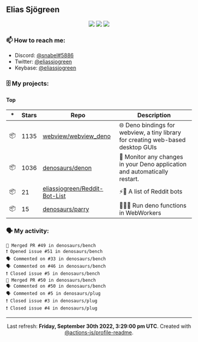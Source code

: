 ## Elias Sjögreen

<p align="center">
  <img src="https://img.shields.io/badge/🎂-dec. 2003-success" />
  <img src="https://img.shields.io/badge/🌎-Stockholm-informational" />
  <img src="https://img.shields.io/badge/👦-He/Him-informational" />
</p>

### 📫 How to reach me:

- Discord: [@snabel#5886](https://discord.com/users/267978757799673866)
- Twitter: [@eliassjogreen](https://twitter.com/eliassjogreen)
- Keybase: [@eliassjogreen](https://keybase.io/eliassjogreen)

### 🗄 My projects:

#### Top
|*|Stars|Repo|Description|
|---|---|---|---|
| 📦 | 1135 | [webview/webview_deno](https://github.com/webview/webview_deno) | 🌐 Deno bindings for webview, a tiny library for creating web-based desktop GUIs |
| 📦 | 1036 | [denosaurs/denon](https://github.com/denosaurs/denon) | 👀 Monitor any changes in your Deno application and automatically restart. |
| 📦 | 21 | [eliassjogreen/Reddit-Bot-List](https://github.com/eliassjogreen/Reddit-Bot-List) | ⚡️🤖 A list of Reddit bots |
| 📦 | 15 | [denosaurs/parry](https://github.com/denosaurs/parry) | 👷🏽‍♂️ Run deno functions in WebWorkers |

### 🗣 My activity:

```
🎉 Merged PR #49 in denosaurs/bench
❗️ Opened issue #51 in denosaurs/bench
🗣 Commented on #33 in denosaurs/bench
🗣 Commented on #46 in denosaurs/bench
❗️ Closed issue #5 in denosaurs/bench
🎉 Merged PR #50 in denosaurs/bench
🗣 Commented on #50 in denosaurs/bench
🗣 Commented on #5 in denosaurs/plug
❗️ Closed issue #3 in denosaurs/plug
❗️ Closed issue #4 in denosaurs/plug
```

------------
<p align="center">Last refresh: <b>Friday, September 30th 2022, 3:29:00 pm UTC</b>. Created with <a href=https://github.com/marketplace/actions/profile-readme>@actions-js/profile-readme</a>.</p>
